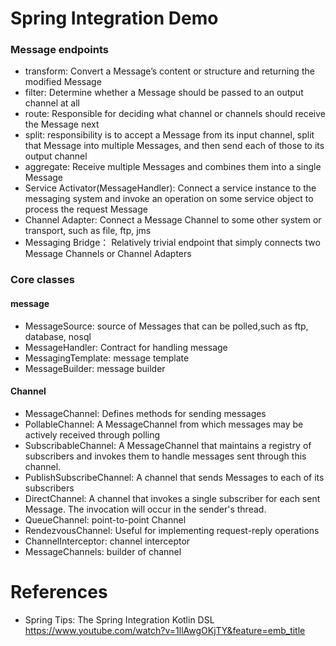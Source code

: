 Spring Integration Demo
=======================

### Message endpoints

* transform: Convert a Message’s content or structure and returning the modified Message
* filter: Determine whether a Message should be passed to an output channel at all
* route: Responsible for deciding what channel or channels should receive the Message next
* split: responsibility is to accept a Message from its input channel, split that Message into multiple Messages, and then send each of those to its output channel
* aggregate: Receive multiple Messages and combines them into a single Message
* Service Activator(MessageHandler):  Connect a service instance to the messaging system  and invoke an operation on some service object to process the request Message
* Channel Adapter: Connect a Message Channel to some other system or transport, such as file, ftp, jms
* Messaging Bridge： Relatively trivial endpoint that simply connects two Message Channels or Channel Adapters

### Core classes

#### message

* MessageSource: source of  Messages that can be polled,such as ftp, database, nosql
* MessageHandler: Contract for handling message
* MessagingTemplate: message template
* MessageBuilder: message builder

#### Channel

* MessageChannel: Defines methods for sending messages
* PollableChannel: A  MessageChannel from which messages may be actively received through polling
* SubscribableChannel: A MessageChannel that maintains a registry of subscribers and invokes them to handle messages sent through this channel.
* PublishSubscribeChannel: A channel that sends Messages to each of its subscribers
* DirectChannel: A channel that invokes a single subscriber for each sent Message. The invocation will occur in the sender's thread.
* QueueChannel: point-to-point Channel
* RendezvousChannel: Useful for implementing request-reply operations
* ChannelInterceptor: channel interceptor
* MessageChannels: builder of channel

# References

* Spring Tips: The Spring Integration Kotlin DSL https://www.youtube.com/watch?v=1llAwgOKjTY&feature=emb_title